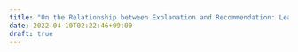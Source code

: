 ```yaml
---
title: "On the Relationship between Explanation and Recommendation: Learning to Rank Explanations for Improved Performance"
date: 2022-04-10T02:22:46+09:00
draft: true
---
```


